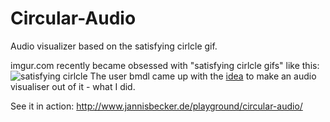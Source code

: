 Circular-Audio
==============

Audio visualizer based on the satisfying cirlcle gif.

imgur.com recently became obsessed with "satisfying cirlcle gifs" like this:
![satisfying cirlcle](http://i.imgur.com/2RnimmF.gif)
The user bmdl came up with the [idea](http://imgur.com/gallery/r4fl5/comment/244807781) to make an audio visualiser out of it - what I did.

See it in action: http://www.jannisbecker.de/playground/circular-audio/
